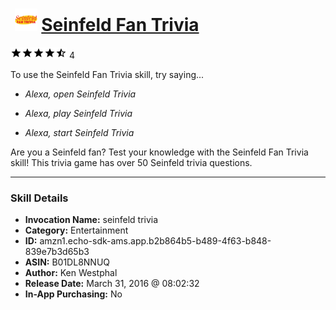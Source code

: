 # &nbsp;<img src="skill_icon" alt="Seinfeld Fan Trivia icon" width="36"> [Seinfeld Fan Trivia](http://alexa.amazon.com/#skills/amzn1.echo-sdk-ams.app.b2b864b5-b489-4f63-b848-839e7b3d65b3)
![4.8 stars](../../images/ic_star_black_18dp_1x.png)![4.8 stars](../../images/ic_star_black_18dp_1x.png)![4.8 stars](../../images/ic_star_black_18dp_1x.png)![4.8 stars](../../images/ic_star_black_18dp_1x.png)![4.8 stars](../../images/ic_star_half_black_18dp_1x.png) 4

To use the Seinfeld Fan Trivia skill, try saying...

* *Alexa, open Seinfeld Trivia*

* *Alexa, play Seinfeld Trivia*

* *Alexa, start Seinfeld Trivia*

Are you a Seinfeld fan?  Test your knowledge with the Seinfeld Fan Trivia skill!  This trivia game has over 50 Seinfeld trivia questions.

***

### Skill Details

* **Invocation Name:** seinfeld trivia
* **Category:** Entertainment
* **ID:** amzn1.echo-sdk-ams.app.b2b864b5-b489-4f63-b848-839e7b3d65b3
* **ASIN:** B01DL8NNUQ
* **Author:** Ken Westphal
* **Release Date:** March 31, 2016 @ 08:02:32
* **In-App Purchasing:** No
